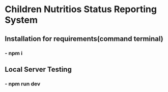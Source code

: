 # Children Nutritios Status Reporting System

## Installation for requirements(command terminal)
### - npm i

## Local Server Testing
### - npm run dev
